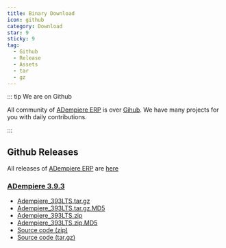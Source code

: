 ```yaml
---
title: Binary Download
icon: github
category: Download
star: 9
sticky: 9
tag:
  - Github
  - Release
  - Assets
  - tar
  - gz
---
```


::: tip We are on Github

All community of [ADempiere ERP](http://adempiere.net/) is over [Gihub](http://github.com/adempiere). We have many projects for you with daily contributions.

:::

## Github Releases
All releases of [ADempiere ERP](http://adempiere.net/) are [here](https://github.com/adempiere/adempiere/releases/latest)

<MyComponent/>

### [ADempiere 3.9.3](https://github.com/adempiere/adempiere/releases/tag/3.9.3)
  - [Adempiere_393LTS.tar.gz](https://github.com/adempiere/adempiere/releases/download/3.9.3/Adempiere_393LTS.tar.gz)
  - [Adempiere_393LTS.tar.gz.MD5](https://github.com/adempiere/adempiere/releases/download/3.9.3/Adempiere_393LTS.tar.gz.MD5)
  - [Adempiere_393LTS.zip](https://github.com/adempiere/adempiere/releases/download/3.9.3/Adempiere_393LTS.zip)
  - [Adempiere_393LTS.zip.MD5](https://github.com/adempiere/adempiere/releases/download/3.9.3/Adempiere_393LTS.zip.MD5)
  - [Source code (zip)](https://github.com/adempiere/adempiere/archive/refs/tags/3.9.3.zip)
  - [Source code (tar.gz)](https://github.com/adempiere/adempiere/archive/refs/tags/3.9.3.tar.gz)
